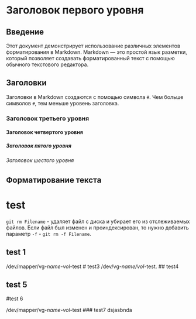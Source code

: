 # Заголовок первого уровня

## Введение

Этот документ демонстрирует использование различных элементов форматирования в Markdown. Markdown — это простой язык разметки, который позволяет создавать форматированный текст с помощью обычного текстового редактора.

## Заголовки

Заголовки в Markdown создаются с помощью символа `#`. Чем больше символов `#`, тем меньше уровень заголовка.

### Заголовок третьего уровня

#### Заголовок четвертого уровня

##### Заголовок пятого уровня

###### Заголовок шестого уровня

## Форматирование текста

# test

`git rm Filename` - удаляет файл с диска и убирает его из отслеживаемых файлов. 
Если файл был изменен и проиндексирован, то нужно добавить параметр `-f` - `git rm -f Filename`.

## test 1

/dev/mapper/vg-_name-vol_-test # test3
/dev/vg-_name/vol_-test. ## test4

## test 5
#test 6

/dev/mapper/vg-_name-vol_-test ### test7 dsjasbnda
